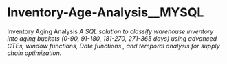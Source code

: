 # Inventory-Age-Analysis__MYSQL
Inventory Aging Analysis *A SQL solution to classify warehouse inventory into aging buckets (0-90, 91-180, 181-270, 271-365 days) using  advanced CTEs, window functions, Date functions , and temporal analysis for supply chain optimization.*
